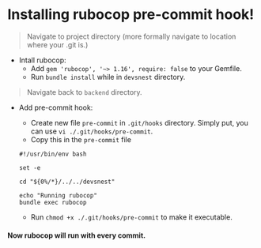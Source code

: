 # Installing rubocop pre-commit hook!

> Navigate to project directory (more formally navigate to location where your .git is.)


+ Intall rubocop:
    - Add `gem 'rubocop', '~> 1.16', require: false` to your Gemfile.
    - Run `bundle install` while in `devsnest` directory.

> Navigate back to `backend` directory.

+ Add pre-commit hook:
    - Create new file `pre-commit` in `.git/hooks` directory. Simply put, you can use `vi ./.git/hooks/pre-commit`.
    - Copy this in the `pre-commit` file

    ```
   #!/usr/bin/env bash

    set -e

    cd "${0%/*}/../../devsnest"

    echo "Running rubocop"
    bundle exec rubocop
    ```

    - Run `chmod +x ./.git/hooks/pre-commit` to make it executable.


#### Now rubocop will run with every commit.



